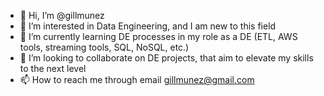 - 👋 Hi, I’m @gillmunez
- 👀 I’m interested in Data Engineering, and I am new to this field
- 🌱 I’m currently learning DE processes in my role as a DE (ETL, AWS tools, streaming tools, SQL, NoSQL, etc.)
- 💞️ I’m looking to collaborate on DE projects, that aim to elevate my skills to the next level
- 📫 How to reach me through email gillmunez@gmail.com

<!---
gillmunez/gillmunez is a ✨ special ✨ repository because its `README.md` (this file) appears on your GitHub profile.
You can click the Preview link to take a look at your changes.
--->
